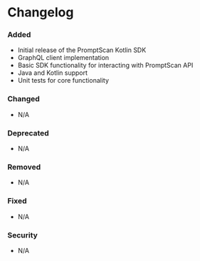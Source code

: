 # Changelog

### Added
- Initial release of the PromptScan Kotlin SDK
- GraphQL client implementation
- Basic SDK functionality for interacting with PromptScan API
- Java and Kotlin support
- Unit tests for core functionality

### Changed
- N/A

### Deprecated
- N/A

### Removed
- N/A

### Fixed
- N/A

### Security
- N/A
